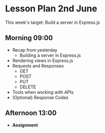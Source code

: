 # Lesson Plan 2nd June

This week's target: Build a server in Express.js

## Morning 09:00

+ Recap from yesterday
  - Building a server in Express.js
+ Rendering views in Express.js
+ Requests and Responses
  - GET
  - POST
  - PUT
  - DELETE
+ Tools when working with APIs
+ (Optional) Response Codes

## Afternoon 13:00

+ **Assignment**